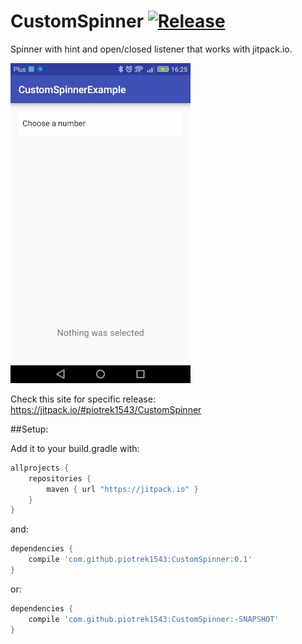 # CustomSpinner [![Release](https://jitpack.io/v/piotrek1543/CustomSpinner.svg)](https://jitpack.io/#iotrek1543/CustomSpinner)
Spinner with hint and open/closed listener that works with jitpack.io.

![alt tag](assets/ezgif-3622619846.gif)

Check this site for specific release: https://jitpack.io/#piotrek1543/CustomSpinner

##Setup:

Add it to your build.gradle with:
```gradle
allprojects {
    repositories {
        maven { url "https://jitpack.io" }
    }
}
```
and:

```gradle
dependencies {
    compile 'com.github.piotrek1543:CustomSpinner:0.1'
}
```
or: 
```gradle
dependencies {
    compile 'com.github.piotrek1543:CustomSpinner:-SNAPSHOT'
}
```



